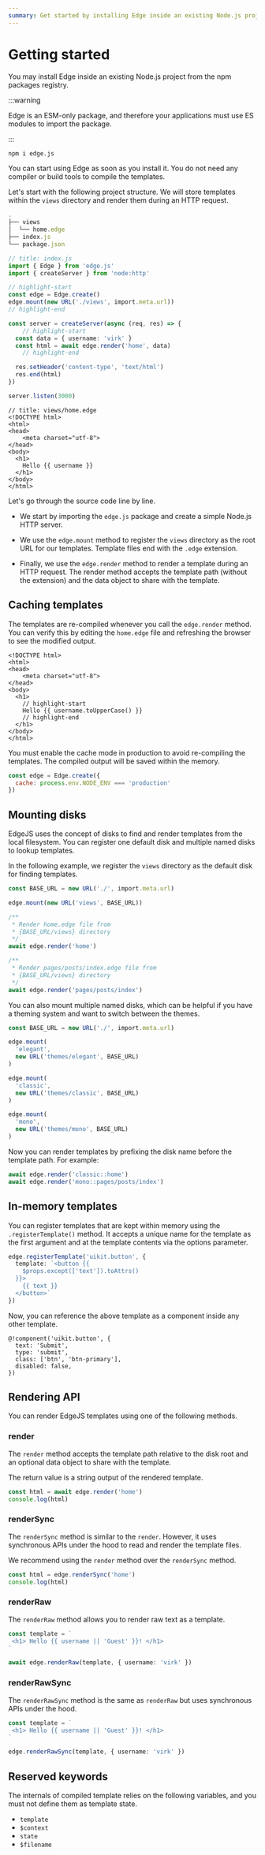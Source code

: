 ```yaml
---
summary: Get started by installing Edge inside an existing Node.js project
---
```


# Getting started

You may install Edge inside an existing Node.js project from the npm packages registry.


:::warning

Edge is an ESM-only package, and therefore your applications must use ES modules to import the package.

:::


```sh
npm i edge.js
```

You can start using Edge as soon as you install it. You do not need any compiler or build tools to compile the templates.

Let's start with the following project structure. We will store templates within the `views` directory and render them during an HTTP request.

```ts
.
├── views
│  └── home.edge
├── index.js
└── package.json
```

```ts
// title: index.js
import { Edge } from 'edge.js'
import { createServer } from 'node:http'

// highlight-start
const edge = Edge.create()
edge.mount(new URL('./views', import.meta.url))
// highlight-end

const server = createServer(async (req, res) => {
	// highlight-start
  const data = { username: 'virk' }
  const html = await edge.render('home', data)
	// highlight-end

  res.setHeader('content-type', 'text/html')
  res.end(html)
})

server.listen(3000)
```

```edge
// title: views/home.edge
<!DOCTYPE html>
<html>
<head>
	<meta charset="utf-8">
</head>
<body>
  <h1>
    Hello {{ username }}
  </h1>
</body>
</html>
```

Let's go through the source code line by line.

- We start by importing the `edge.js` package and create a simple Node.js HTTP server.

- We use the `edge.mount`  method to register the `views` directory as the root URL for our templates. Template files end with the `.edge` extension.

- Finally, we use the `edge.render` method to render a template during an HTTP request. The render method accepts the template path (without the extension) and the data object to share with the template.

## Caching templates

The templates are re-compiled whenever you call the `edge.render` method. You can verify this by editing the `home.edge` file and refreshing the browser to see the modified output.

```edge
<!DOCTYPE html>
<html>
<head>
	<meta charset="utf-8">
</head>
<body>
  <h1>
    // highlight-start
    Hello {{ username.toUpperCase() }}
    // highlight-end    
  </h1>
</body>
</html>
```

You must enable the cache mode in production to avoid re-compiling the templates. The compiled output will be saved within the memory.

```js
const edge = Edge.create({
  cache: process.env.NODE_ENV === 'production'
})
```

## Mounting disks

EdgeJS uses the concept of disks to find and render templates from the local filesystem. You can register one default disk and multiple named disks to lookup templates.

In the following example, we register the `views` directory as the default disk for finding templates.

```ts
const BASE_URL = new URL('./', import.meta.url)

edge.mount(new URL('views', BASE_URL))

/**
 * Render home.edge file from 
 * {BASE_URL/views} directory
 */
await edge.render('home')

/**
 * Render pages/posts/index.edge file from 
 * {BASE_URL/views} directory
 */
await edge.render('pages/posts/index')
```

You can also mount multiple named disks, which can be helpful if you have a theming system and want to switch between the themes.

```ts
const BASE_URL = new URL('./', import.meta.url)

edge.mount(
  'elegant',
  new URL('themes/elegant', BASE_URL)
)

edge.mount(
  'classic',
  new URL('themes/classic', BASE_URL)
)

edge.mount(
  'mono',
  new URL('themes/mono', BASE_URL)
)
```

Now you can render templates by prefixing the disk name before the template path. For example:

```ts
await edge.render('classic::home')
await edge.render('mono::pages/posts/index')
```

## In-memory templates

You can register templates that are kept within memory using the `.registerTemplate()` method. It accepts a unique name for the template as the first argument and at the template contents via the options parameter.

```ts
edge.registerTemplate('uikit.button', {
  template: `<button {{
    $props.except(['text']).toAttrs()
  }}>
    {{ text }}
  </button>`
})
```

Now, you can reference the above template as a component inside any other template. 

```edge
@!component('uikit.button', {
  text: 'Submit',
  type: 'submit',
  class: ['btn', 'btn-primary'],
  disabled: false,
})
```

## Rendering API

You can render EdgeJS templates using one of the following methods.

### render

The `render` method accepts the template path relative to the disk root and an optional data object to share with the template.

The return value is a string output of the rendered template.

```ts
const html = await edge.render('home')
console.log(html)
```

### renderSync

The `renderSync` method is similar to the `render`. However, it uses synchronous APIs under the hood to read and render the template files.

We recommend using the `render` method over the `renderSync` method.

```ts
const html = edge.renderSync('home')
console.log(html)
```

### renderRaw

The `renderRaw` method allows you to render raw text as a template.

```ts
const template = `
 <h1> Hello {{ username || 'Guest' }}! </h1>
`

await edge.renderRaw(template, { username: 'virk' })
```

### renderRawSync

The `renderRawSync` method is the same as `renderRaw` but uses synchronous APIs under the hood.

```ts
const template = `
 <h1> Hello {{ username || 'Guest' }}! </h1>
`

edge.renderRawSync(template, { username: 'virk' })
```

## Reserved keywords

The internals of compiled template relies on the following variables, and you must not define them as template state.

- `template`
- `$context`
- `state`
- `$filename`
